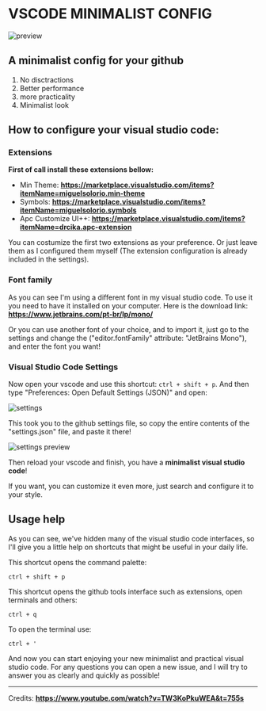 # VSCODE MINIMALIST CONFIG
![preview](https://github.com/Nevesto/vscode-visual-configs/assets/87545167/248d4644-eced-479d-9c2f-69a546f6e82c)

## A minimalist config for your github

1. No disctractions
2. Better performance
3. more practicality
4. Minimalist look

## How to configure your visual studio code:

### Extensions

**First of call install these extensions bellow:**

- Min Theme: **https://marketplace.visualstudio.com/items?itemName=miguelsolorio.min-theme**
- Symbols: **https://marketplace.visualstudio.com/items?itemName=miguelsolorio.symbols**
- Apc Customize UI++: **https://marketplace.visualstudio.com/items?itemName=drcika.apc-extension**

You can costumize the first two extensions as your preference. Or just leave them as I configured them myself (The extension configuration is already included in the settings).

### Font family

As you can see I'm using a different font in my visual studio code. To use it you need to have it installed on your computer. Here is the download link: **https://www.jetbrains.com/pt-br/lp/mono/**

Or you can use another font of your choice, and to import it, just go to the settings and change the ("editor.fontFamily" attribute: "JetBrains Mono"), and enter the font you want!

### Visual Studio Code Settings 

Now open your vscode and use this shortcut: ``ctrl + shift + p``. 
And then type "Preferences: Open Default Settings (JSON)" and open:

![settings](https://github.com/Nevesto/vscode-visual-configs/assets/87545167/01484940-8c3a-4a0d-b5c2-1fa2eed09410)

This took you to the github settings file, so copy the entire contents of the "settings.json" file, and paste it there!

![settings preview](https://github.com/Nevesto/vscode-visual-configs/assets/87545167/918c98d1-4c89-4f7b-9ec5-303cb4eea79e)

Then reload your vscode and finish, you have a **minimalist visual studio code**!

If you want, you can customize it even more, just search and configure it to your style.

## Usage help

As you can see, we've hidden many of the visual studio code interfaces, so I'll give you a little help on shortcuts that might be useful in your daily life.

This shortcut opens the command palette:

    ctrl + shift + p 

This shortcut opens the github tools interface such as extensions, open terminals and others:

    ctrl + q

To open the terminal use:

    ctrl + '

And now you can start enjoying your new minimalist and practical visual studio code. For any questions you can open a new issue, and I will try to answer you as clearly and quickly as possible!

---

Credits: **https://www.youtube.com/watch?v=TW3KoPkuWEA&t=755s**